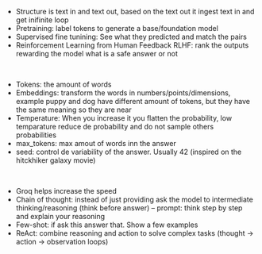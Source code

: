 - Structure is text in and text out, based on the text out it ingest text in and get inifinite loop
- Pretraining: label tokens to generate a base/foundation model
- Supervised fine tunining: See what they predicted and match the pairs
- Reinforcement Learning from Human Feedback RLHF: rank the outputs rewarding the model what is a safe answer or not
<br>
  
- Tokens: the amount of words
- Embeddings: transform the words in numbers/points/dimensions, example puppy and dog have different amount of tokens, but they have the same meaning so they are near
- Temperature: When you increase it you flatten the probability, low temparature reduce de probability and do not sample others probabilities
- max_tokens: max amout of words inn the answer
- seed: control de variability of the answer. Usually 42 (inspired on the hitckhiker galaxy movie)
<br>

- Groq helps increase the speed
- Chain of thought: instead of just providing ask the model to intermediate thinking/reasoning (think before answer) – prompt: think step by step and explain your reasoning
- Few-shot: if ask this answer that. Show a few examples
- ReAct: combine reasoning and action to solve complex tasks (thought -> action -> observation loops)
